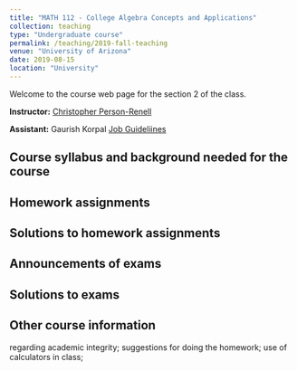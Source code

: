 ```yaml
---
title: "MATH 112 - College Algebra Concepts and Applications"
collection: teaching
type: "Undergraduate course"
permalink: /teaching/2019-fall-teaching
venue: "University of Arizona"
date: 2019-08-15
location: "University"
---
```

Welcome to the course web page for the section 2 of the class.

**Instructor:** [Christopher Person-Renell](https://www.math.arizona.edu/people/cpersonrennell)

**Assistant:** Gaurish Korpal [Job Guideliines](files/guidelinesfor112TAs.pdf)

Course syllabus and background needed for the course
------


Homework assignments
--------


Solutions to homework assignments
--------


Announcements of exams
--------


Solutions to exams
--------


Other course information
------
regarding academic integrity; suggestions for doing the homework; use of calculators in class;
